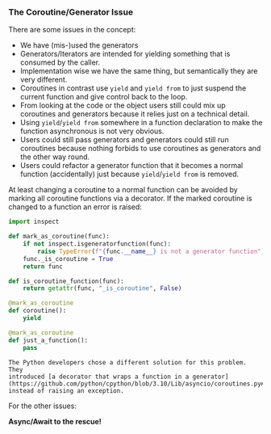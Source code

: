### The Coroutine/Generator Issue

There are some issues in the concept:

* We have (mis-)used the generators
* Generators/Iterators are intended for yielding something that is consumed by
  the caller.
* Implementation wise we have the same thing, but semantically they are very
  different.
* Coroutines in contrast use `yield` and `yield from` to just suspend the
  current function and give control back to the loop.
* From looking at the code or the object users still could mix up coroutines and
  generators because it relies just on a technical detail.
* Using `yield`/`yield from` somewhere in a function declaration to make the
  function asynchronous is not very obvious.
* Users could still pass generators and generators could still run coroutines
  because nothing forbids to use coroutines as generators and the other way
  round.
* Users could refactor a generator function that it becomes a normal function
  (accidentally) just because `yield`/`yield from` is removed.


At least changing a coroutine to a normal function can be avoided by marking
all coroutine functions via a decorator. If the marked coroutine is changed to
a function an error is raised:

```python
import inspect

def mark_as_coroutine(func):
    if not inspect.isgeneratorfunction(func):
        raise TypeError(f"{func.__name__} is not a generator function")
    func._is_coroutine = True
    return func

def is_coroutine_function(func):
    return getattr(func, "_is_coroutine", False)
```

```python
@mark_as_coroutine
def coroutine():
    yield

@mark_as_coroutine
def just_a_function():
    pass
```

```{note}
The Python developers chose a different solution for this problem. They
introduced [a decorator that wraps a function in a generator](https://github.com/python/cpython/blob/3.10/Lib/asyncio/coroutines.py#L121)
instead of raising an exception.
```

For the other issues:

**Async/Await to the rescue!**
